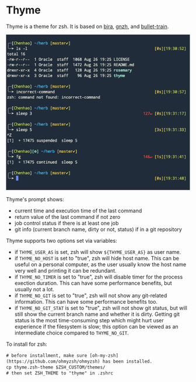 # Thyme

Thyme is a theme for zsh. It is based on [bira](https://github.com/ohmyzsh/ohmyzsh/blob/master/themes/bira.zsh-theme), [gnzh](https://github.com/ohmyzsh/ohmyzsh/blob/master/themes/gnzh.zsh-theme), and [bullet-train](https://github.com/caiogondim/bullet-train.zsh/blob/master/bullet-train.zsh-theme).

![thyme-screenshot](img/thyme-screenshot.png)

Thyme's prompt shows:

- current time and execution time of the last command
- return value of the last command if not zero
- job control status if there is at least one job
- git info (current branch name, dirty or not, status) if in a git repository

Thyme supports two options set via variables:

- if `THYME_USER_AS` is set, zsh will show `${THYME_USER_AS}` as user name.
- if `THYME_NO_HOST` is set to "true", zsh will hide host name. This can be useful on a personal computer, as the user usually know the host name very well and printing it can be redundant.
- if `THYME_NO_TIMER` is set to "true", zsh will disable timer for the process exection duration. This can have some performance benefits, but usually not a lot.
- if `THYME_NO_GIT` is set to "true", zsh will not show any git-related information. This can have some performance benefits too.
- if `THYME_NO_GIT_STAT` is set to "true", zsh will not show git status, but will still show the current branch name and whether it is dirty. Getting git status is the most time-consuming step which might hurt user experience if the filesystem is slow; this option can be viewed as an intermediate choice compared to `THYME_NO_GIT`.

To install for zsh:

```shell
# before installment, make sure [oh-my-zsh](https://github.com/ohmyzsh/ohmyzsh) has been installed.
cp thyme.zsh-theme $ZSH_CUSTOM/themes/
# then set ZSH_THEME to "thyme" in .zshrc
```
